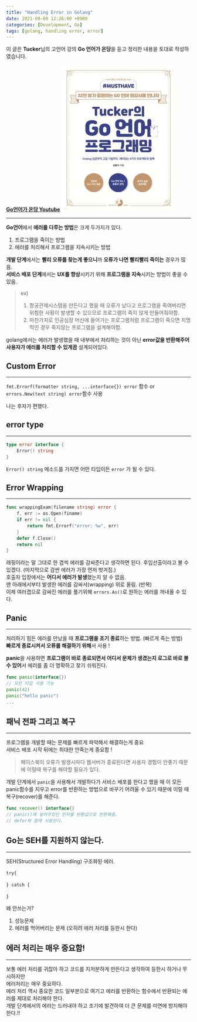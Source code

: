 ```yaml
---
title: "Handling Error in Golang"
date: 2021-09-09 12:26:00 +0900
categories: [Development, Go]
tags: [golang, handling error, error]
---
```


이 글은 **Tucker**님의 고언어 강의 **Go 언어가 온당**을 듣고 정리한 내용을 토대로 작성하였습니다.  

**[Go언어가 온당 Youtube](https://www.youtube.com/playlist?list=PLy-g2fnSzUTBHwuXkWQ834QHDZwLx6v6j)**
[![Thumnail](https://github.com/j1mmyson/j1mmyson.github.io/blob/main/assets/img/posts/go/ondang/tuckerGolang.jpeg?raw=true)](https://www.youtube.com/playlist?list=PLy-g2fnSzUTBHwuXkWQ834QHDZwLx6v6j)

--- 
**Go언어**에서 **에러를 다루는 방법**은 크게 두가지가 있다.

1. 프로그램을 죽이는 방법
2. 에러를 처리해서 프로그램을 지속시키는 방법

**개발 단계**에서는 **빨리 오류를 찾는게 좋으니**까 **오류가 나면 빨리빨리 죽이는** 경우가 많음.  
**서비스 배포 단계**에서는 **UX를 향상**시키기 위해 **프로그램을 지속**시키는 방법이 좋을 수 있음.

> ex) 
>
> 1. 항공관제시스템을 만든다고 했을 때 오류가 났다고 프로그램을 죽여버리면 위험한 사황이 발생할 수 있으므로 프로그램이 죽지 않게 만들어줘야함.
> 2. 마찬가지로 인공심장 머신에 들어가는 프로그램처럼 프로그램이 죽으면 치명적인 경우 죽지않는 프로그램을 설계해야함.



golang에서는 에러가 발생했을 때 내부에서 처리하는 것이 아닌 **error값을 반환해주어 사용자가 에러를 처리할 수 있게끔** 설계되어있다.

## Custom Error
---

`fmt.Errorf(formatter string, ...interface{}) error` 함수 or `errors.New(text string) error`함수 사용

나는 후자가 편했다.

## error type
---

```go
type error interface {
    Error() string
}
```

`Error() string` 메소드를 가지면 어떤 타입이든 `error` 가 될 수 있다.

## Error Wrapping
---

```go
func wrappingExam(filename string) error {
    f, err := os.Open(finame)
    if err != nil {
        return fmt.Errorf("error: %w", err)
    }
    defer f.Close()
    return nil
}
```

래핑이라는 말 그대로 한 겹씩 에러를 감싸준다고 생각하면 된다. 후입선출이라고 볼 수 있겠다. (마지막으로 감싼 에러가 가장 먼저 벗겨짐.)  
호출자 입장에서는 **어디서 에러가 발생**했는지 알 수 없음.  
맨 아래에서부터 발생한 에러를 감싸서(wrapping) 위로 올림. (반복)  
이제 여러겹으로 감싸진 에러를 풀기위해 `errors.As()`로 원하는 에러를 꺼내올 수 있다.

## Panic
---

처리하기 힘든 에러를 만났을 때 **프로그램을 조기 종료**하는 방법. (빠르게 죽는 방법)  
**빠르게 종료시켜서 오류를 해결하기 위해**서 사용 !

**panic**을 사용하면 **프로그램이 바로 종료되면서 어디서 문제가 생겼는지 로그로 바로 볼 수 있어**서 에러를 좀 더 명확하고 찾기 쉬워진다.

```go
func panic(interface{})
// 모든 타입 사용 가능
panic(42)
panic("hello panic")
...
```

## 패닉 전파 그리고 복구
---

프로그램을 개발할 때는 문제를 빠르게 파악해서 해결하는게 중요  
서비스 배포 시작 뒤에는 최대한 안죽는게 중요함 !  

> 페이스북이 오류가 발생시마다 웹서버가 종료된다면 사용자 경험이 안좋기 때문에 이럴때 복구를 해야할 필요가 있다.

개발 단계에서 `panic`을 사용해서 개발하다가 서비스 배포를 한다고 했을 때 이 모든 panic함수를 지우고 error를 반환하는 방법으로 바꾸기 어려울 수 있기 때문에 이럴 때 복구(recover)를 해준다.

```go
func recover() interface{}
// panic()에 넣어주었던 인자를 반환값으로 반환해줌.
// defer와 함께 사용된다.
```

## Go는 SEH를 지원하지 않는다.
---

SEH(Structured Error Handling) 구조화된 에러.

```
try{

} catch {

}
```

왜 안쓰는가?

1. 성능문제
2. 에러를 먹어버리는 문제 (오히려 에러 처리를 등한시 한다)

## 에러 처리는 매우 중요함!
---

보통 에러 처리를 귀찮아 하고 코드를 지저분하게 만든다고 생각하여 등한시 하거나 무시하지만  
에러처리는 매우 중요하다.  
에러 처리 역시 중요한 코드 일부분으로 여기고 에러를 반환하는 함수에서 반환되는 에러를 제대로 처리해야 한다.   
개발 단계에서의 에러는 드러내야 하고 조기에 발견하여 더 큰 문제를 미연에 방지해야 한다.!!